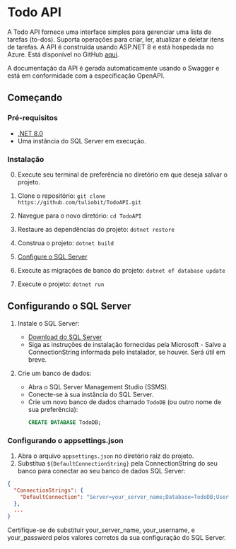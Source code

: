 # Todo API

A Todo API fornece uma interface simples para gerenciar uma lista de tarefas (to-dos). Suporta operações para criar, ler, atualizar e deletar itens de tarefas. A API é construída usando ASP.NET 8 e está hospedada no Azure. Está disponível no GitHub [aqui](https://github.com/tuliobit/TodoAPI).

A documentação da API é gerada automaticamente usando o Swagger e está em conformidade com a especificação OpenAPI.

## Começando

### Pré-requisitos
- [.NET 8.0](https://dotnet.microsoft.com/pt-br/download)
- Uma instância do SQL Server em execução.

### Instalação
0. Execute seu terminal de preferência no diretório em que deseja salvar o projeto.
   
1. Clone o repositório:
   ```git clone https://github.com/tuliobit/TodoAPI.git```
2. Navegue para o novo diretório:
   ```cd TodoAPI```
3. Restaure as dependências do projeto:
   ```dotnet restore```
4. Construa o projeto:
   ```dotnet build```
5. [Configure o SQL Server](#configurando-o-sql-server)    
6. Execute as migrações de banco do projeto:
   ```dotnet ef database update```
7. Execute o projeto:
   ```dotnet run```      

## Configurando o SQL Server
1. Instale o SQL Server:
   - [Download do SQL Server](https://www.microsoft.com/pt-br/sql-server/sql-server-downloads)
   - Siga as instruções de instalação fornecidas pela Microsoft - Salve a ConnectionString informada pelo instalador, se houver. Será útil em breve.

2. Crie um banco de dados:
   - Abra o SQL Server Management Studio (SSMS).
   - Conecte-se à sua instância do SQL Server.
   - Crie um novo banco de dados chamado `TodoDB` (ou outro nome de sua preferência):
     ```sql
     CREATE DATABASE TodoDB;
     ```

### Configurando o appsettings.json

1. Abra o arquivo `appsettings.json` no diretório raiz do projeto.
2. Substitua ```${DefaultConnectionString}``` pela ConnectionString do seu banco para conectar ao seu banco de dados SQL Server:
```json
{
  "ConnectionStrings": {
    "DefaultConnection": "Server=your_server_name;Database=TodoDB;User Id=your_username;Password=your_password;"
  },
  ...
}
```
Certifique-se de substituir your_server_name, your_username, e your_password pelos valores corretos da sua configuração do SQL Server.
   
